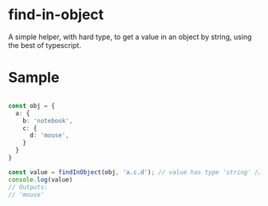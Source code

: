 # find-in-object

A simple helper, with hard type, to get a value in an object by string, using the best of typescript.

# Sample

```ts

const obj = {
  a: {
    b: 'notebook',
    c: {
      d: 'mouse',
    }
  }
}

const value = findInObject(obj, 'a.c.d'); // value has type 'string' // 'a.b.d' is validated in type-check
console.log(value)
// Outputs:
// 'mouse'
```
